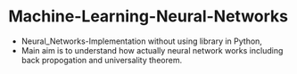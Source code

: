 # Machine-Learning-Neural-Networks
- Neural_Networks-Implementation without using library in Python, 
- Main aim is to understand how actually neural network works including back propogation and universality theorem. 
